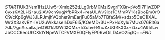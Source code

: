 $START$iUk3Nzm1HzLUw5+XmIq252tLLg0rbMCMziSvgrFXQr+pVo5I7FiwZOP6yxs9X2LH24au2iAV8cn9ugj9fbPRx4+reaULWv3ics1CMmPY1KsBboEm0rOC9/cKp6gWJ8JLRJmjhVQbher9mEarjFu05aMp7TBfaSM/+sdzb5CeC1IXALWr3X3aKvRY+lVU2uWkkaseIhDxF6l5/KOeMDx3U+PxHoXylu7MUx076Rit6a7dL/7gnXrcaIkcjwD9D1/JQW42CMs+h2uheH4hoZxEGKk30z+Ztzz4A8hlLwJbCCC6eoUhCXldYNpeWTCPVMXE0QFlyEPO6wDiLD4eO25glQ==$END$